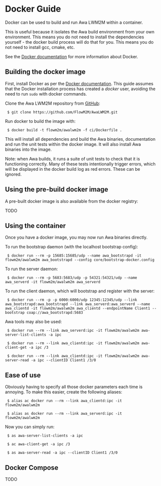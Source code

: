 # Docker Guide

Docker can be used to build and run Awa LWM2M within a container.

This is useful because it isolates the Awa build environment from your own environment. This means you do not need to install the dependencies yourself - the docker build process will do that for you. This means you do not need to install gcc, cmake, etc.

See the [Docker documentation](https://docs.docker.com) for more information about Docker.

## Building the docker image

First, install Docker as per the [Docker documentation](https://docs.docker.com/engine/installation/). This guide assumes that the Docker installation process has created a *docker* user, avoiding the need to run `sudo` with docker commands.

Clone the Awa LWM2M repository from [GitHub](https://github.com/FlowM2M/AwaLWM2M):

``` $ git clone https://github.com/FlowM2M/AwaLWM2M.git```

Run docker to build the image with:

``` $ docker build -t flowm2m/awalwm2m -f ci/Dockerfile .```

This will install all dependencies and build the Awa binaries, documentation and run the unit tests within the docker image. It will also install Awa binaries into the image.

Note: when Awa builds, it runs a suite of unit tests to check that it is functioning correctly. Many of these tests intentionally trigger errors, which will be displayed in the docker build log as red errors. These can be ignored.

## Using the pre-build docker image

A pre-built docker image is also available from the docker registry:

 TODO


## Using the container

Once you have a docker image, you may now run Awa binaries directly.

To run the bootstrap daemon (with the localhost bootstrap config):

``` $ docker run --rm -p 15685:15685/udp --name awa_bootstrapd -it flowm2m/awalwm2m awa_bootstrapd --config core/bootstrap-docker.config```

To run the server daemon:

``` $ docker run --rm -p 5683:5683/udp -p 54321:54321/udp --name awa_serverd -it flowm2m/awalwm2m awa_serverd```

To run the client daemon, which will bootstrap and register with the server:

``` $ docker run --rm -p -p 6000:6000/udp 12345:12345/udp --link awa_bootstrapd:awa_bootstrapd --link awa_serverd:awa_serverd --name awa_clientd -it flowm2m/awalwm2m awa_clientd --endpointName Client1 --bootstrap coap://awa_bootstrapd:5683```

Awa tools may also be used:

``` $ docker run --rm --link awa_serverd:ipc -it flowm2m/awalwm2m awa-server-list-clients -a ipc```

``` $ docker run --rm --link awa_clientd:ipc -it flowm2m/awalwm2m awa-client-get -a ipc /3```

``` $ docker run --rm --link awa_clientd:ipc -it flowm2m/awalwm2m awa-server-read -a ipc --clientID Client1 /3/0```


## Ease of use

Obviously having to specify all those docker parameters each time is annoying. To make this easier, create the following aliases:

``` $ alias ac docker run --rm --link awa_clientd:ipc -it flowm2m/awalwm2m```

``` $ alias as docker run --rm --link awa_serverd:ipc -it flowm2m/awalwm2m```

Now you can simply run:

``` $ as awa-server-list-clients -a ipc```

``` $ ac awa-client-get -a ipc /3```

``` $ as awa-server-read -a ipc --clientID Client1 /3/0```


## Docker Compose

 TODO
